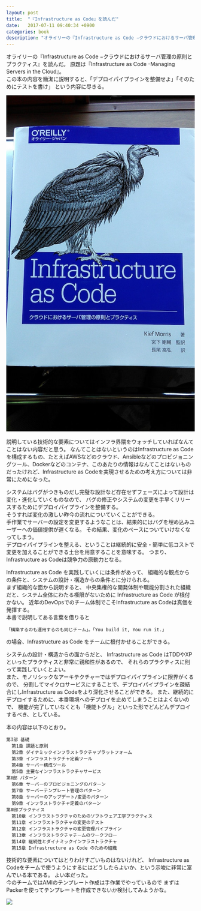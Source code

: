 ```yaml
---
layout: post
title:  "『Infrastructure as Code』を読んだ"
date:   2017-07-11 09:40:34 +0900
categories: book
description: "オライリーの『Infrastructure as Code −クラウドにおけるサーバ管理の原則とプラクティス』を読んだ。技術的な要素についてはインフラ界隈をウォッチしていればなんてことはないけれど、チームにどうしたらInfurastructure as Codeを根付かせることができるか、というプラクティスは非常に示唆に富んでいるよい本である。"
---
```


オライリーの『Infrastructure as Code −クラウドにおけるサーバ管理の原則とプラクティス』を読んだ。
原題は『Infrastructure as Code -Managing Servers in the Cloud』。  
この本の内容を簡潔に説明すると、「デプロイパイプラインを整備せよ」「そのためにテストを書け」
という内容に尽きる。

![infrastructure-as-code](/public/image/20170711/infrastructure_as_code_book.jpg)

説明している技術的な要素についてはインフラ界隈をウォッチしていればなんてことはない内容だと思う。
なんてことはないというのはInfrastructure as Codeを構成するもの、たとえばAWSなどのクラウド、Ansibleなどのプロビジョニングツール、Dockerなどのコンテナ、このあたりの情報はなんてことはないものだったけれど、Infrastructure as Codeを実現させるための考え方については非常にためになった。

システムはバグがつきものだし完璧な設計など存在せずフェーズによって設計は変化・進化していくものなので、
バグの修正やシステムの変更を手早くリリースするためにデプロイパイプラインを整備する。  
そうすれば変化の激しい昨今の流れについていくことができる。  
手作業でサーバーの設定を変更するようなことは、結果的にはバグを埋め込みユーザーへの価値提供が遅くなる。
その結果、変化のペースについていけなくなってしまう。  
デプロイパイプラインを整える、ということは継続的に安全・簡単に低コストで変更を加えることができる土台を用意することを意味する。
つまり、Infrastructure as Codeは競争力の原動力となる。

Infrastructure as Code を実践していくには条件があって、
組織的な観点からの条件と、システムの設計・構造からの条件とに分けられる。  
まず組織的な面から説明すると、
中央集権的な開発体制や職能分割された組織だと、システム全体にわたる権限がないために
Infrastructure as Code が根付かない。
近年のDevOpsでのチーム体制でこそInfrastructure as Codeは真価を発揮する。  
本書で説明してある言葉を借りると
```
「構築するのも運用するのも同じチーム」。「You build it, You run it.」
```
の場合、Infrastructure as Code をチームに根付かせることができる。

システムの設計・構造からの面からだと、
Infrastructure as Code はTDDやXPといったプラクティスと非常に親和性があるので、
それらのプラクティスに則って実践していくとよい。  
また、モノリシックなアーキテクチャーではデプロイパイプラインに限界がくるので、
分割してマイクロサービスにすることで、デプロイパイプラインを疎結合にしInfrastructure as Codeをより深化させることができる。
また、継続的にデプロイするために、本番環境へのデプロイを止めてしまうことはよくないので、
機能が完了していなくとも「機能トグル」といった形でどんどんデプロイするべき、としている。

本の内容は以下のとおり。  
```
第I部 基礎
  第1章 課題と原則
  第2章 ダイナミックインフラストラクチャプラットフォーム
  第3章 インフラストラクチャ定義ツール
  第4章 サーバー構成ツール
  第5章 主要なインフラストラクチャサービス
第Ⅱ部 パターン
  第6章 サーバーのプロビジョニングのパターン
  第7章 サーバーテンプレート管理のパターン
  第8章 サーバーのアップデート/変更のパターン
  第9章 インフラストラクチャ定義のパターン
第Ⅲ部プラクティス
  第10章 インフラストラクチャのためのソフトウェア工学プラクティス
  第11章 インフラストラクチャの変更のテスト
  第12章 インフラストラクチャの変更管理パイプライン
  第13章 インフラストラクチャチームのワークフロー
  第14章 継続性とダイナミックインフラストラクチャ
  第15章 Infrastructure as Code のための組織
```

技術的な要素についてはとりわけすごいものはないけれど、
Infrastructure as Codeをチームで使うようにするにはどうしたらよいか、という示唆に非常に富んでいる本である。
よい本だった。  
今のチームではAMIのテンプレート作成は手作業でやっているので
まずはPackerを使ってテンプレートを作成できないか検討してみようかな。

<a target="_blank"  href="https://www.amazon.co.jp/gp/product/4873117968/ref=as_li_tl?ie=UTF8&camp=247&creative=1211&creativeASIN=4873117968&linkCode=as2&tag=pinekta02-22&linkId=cf3acdda65ee867883450630cf8bd6be"><img border="0" src="//ws-fe.amazon-adsystem.com/widgets/q?_encoding=UTF8&MarketPlace=JP&ASIN=4873117968&ServiceVersion=20070822&ID=AsinImage&WS=1&Format=_SL250_&tag=pinekta02-22" ></a><img src="//ir-jp.amazon-adsystem.com/e/ir?t=pinekta02-22&l=am2&o=9&a=4873117968" width="1" height="1" border="0" alt="" style="border:none !important; margin:0px !important;" />
